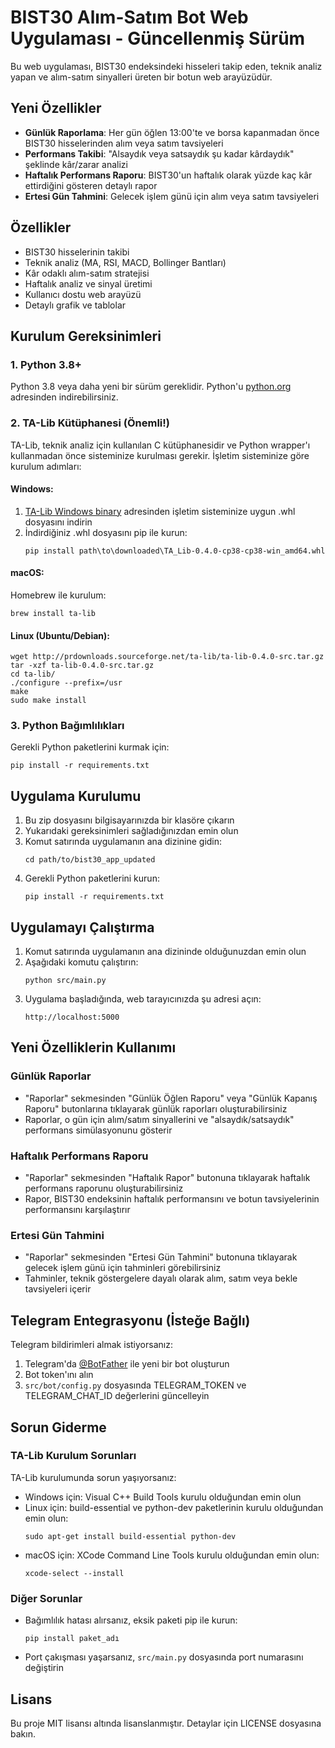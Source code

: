 # BIST30 Alım-Satım Bot Web Uygulaması - Güncellenmiş Sürüm

Bu web uygulaması, BIST30 endeksindeki hisseleri takip eden, teknik analiz yapan ve alım-satım sinyalleri üreten bir botun web arayüzüdür.

## Yeni Özellikler

- **Günlük Raporlama**: Her gün öğlen 13:00'te ve borsa kapanmadan önce BIST30 hisselerinden alım veya satım tavsiyeleri
- **Performans Takibi**: "Alsaydık veya satsaydık şu kadar kârdaydık" şeklinde kâr/zarar analizi
- **Haftalık Performans Raporu**: BIST30'un haftalık olarak yüzde kaç kâr ettirdiğini gösteren detaylı rapor
- **Ertesi Gün Tahmini**: Gelecek işlem günü için alım veya satım tavsiyeleri

## Özellikler

- BIST30 hisselerinin takibi
- Teknik analiz (MA, RSI, MACD, Bollinger Bantları)
- Kâr odaklı alım-satım stratejisi
- Haftalık analiz ve sinyal üretimi
- Kullanıcı dostu web arayüzü
- Detaylı grafik ve tablolar

## Kurulum Gereksinimleri

### 1. Python 3.8+

Python 3.8 veya daha yeni bir sürüm gereklidir. Python'u [python.org](https://www.python.org/downloads/) adresinden indirebilirsiniz.

### 2. TA-Lib Kütüphanesi (Önemli!)

TA-Lib, teknik analiz için kullanılan C kütüphanesidir ve Python wrapper'ı kullanmadan önce sisteminize kurulması gerekir. İşletim sisteminize göre kurulum adımları:

#### Windows:
1. [TA-Lib Windows binary](https://www.lfd.uci.edu/~gohlke/pythonlibs/#ta-lib) adresinden işletim sisteminize uygun .whl dosyasını indirin
2. İndirdiğiniz .whl dosyasını pip ile kurun:
   ```
   pip install path\to\downloaded\TA_Lib-0.4.0-cp38-cp38-win_amd64.whl
   ```

#### macOS:
Homebrew ile kurulum:
```
brew install ta-lib
```

#### Linux (Ubuntu/Debian):
```
wget http://prdownloads.sourceforge.net/ta-lib/ta-lib-0.4.0-src.tar.gz
tar -xzf ta-lib-0.4.0-src.tar.gz
cd ta-lib/
./configure --prefix=/usr
make
sudo make install
```

### 3. Python Bağımlılıkları

Gerekli Python paketlerini kurmak için:

```
pip install -r requirements.txt
```

## Uygulama Kurulumu

1. Bu zip dosyasını bilgisayarınızda bir klasöre çıkarın
2. Yukarıdaki gereksinimleri sağladığınızdan emin olun
3. Komut satırında uygulamanın ana dizinine gidin:
   ```
   cd path/to/bist30_app_updated
   ```
4. Gerekli Python paketlerini kurun:
   ```
   pip install -r requirements.txt
   ```

## Uygulamayı Çalıştırma

1. Komut satırında uygulamanın ana dizininde olduğunuzdan emin olun
2. Aşağıdaki komutu çalıştırın:
   ```
   python src/main.py
   ```
3. Uygulama başladığında, web tarayıcınızda şu adresi açın:
   ```
   http://localhost:5000
   ```

## Yeni Özelliklerin Kullanımı

### Günlük Raporlar
- "Raporlar" sekmesinden "Günlük Öğlen Raporu" veya "Günlük Kapanış Raporu" butonlarına tıklayarak günlük raporları oluşturabilirsiniz
- Raporlar, o gün için alım/satım sinyallerini ve "alsaydık/satsaydık" performans simülasyonunu gösterir

### Haftalık Performans Raporu
- "Raporlar" sekmesinden "Haftalık Rapor" butonuna tıklayarak haftalık performans raporunu oluşturabilirsiniz
- Rapor, BIST30 endeksinin haftalık performansını ve botun tavsiyelerinin performansını karşılaştırır

### Ertesi Gün Tahmini
- "Raporlar" sekmesinden "Ertesi Gün Tahmini" butonuna tıklayarak gelecek işlem günü için tahminleri görebilirsiniz
- Tahminler, teknik göstergelere dayalı olarak alım, satım veya bekle tavsiyeleri içerir

## Telegram Entegrasyonu (İsteğe Bağlı)

Telegram bildirimleri almak istiyorsanız:

1. Telegram'da [@BotFather](https://t.me/botfather) ile yeni bir bot oluşturun
2. Bot token'ını alın
3. `src/bot/config.py` dosyasında TELEGRAM_TOKEN ve TELEGRAM_CHAT_ID değerlerini güncelleyin

## Sorun Giderme

### TA-Lib Kurulum Sorunları

TA-Lib kurulumunda sorun yaşıyorsanız:

- Windows için: Visual C++ Build Tools kurulu olduğundan emin olun
- Linux için: build-essential ve python-dev paketlerinin kurulu olduğundan emin olun:
  ```
  sudo apt-get install build-essential python-dev
  ```
- macOS için: XCode Command Line Tools kurulu olduğundan emin olun:
  ```
  xcode-select --install
  ```

### Diğer Sorunlar

- Bağımlılık hatası alırsanız, eksik paketi pip ile kurun:
  ```
  pip install paket_adı
  ```
- Port çakışması yaşarsanız, `src/main.py` dosyasında port numarasını değiştirin

## Lisans

Bu proje MIT lisansı altında lisanslanmıştır. Detaylar için LICENSE dosyasına bakın.

